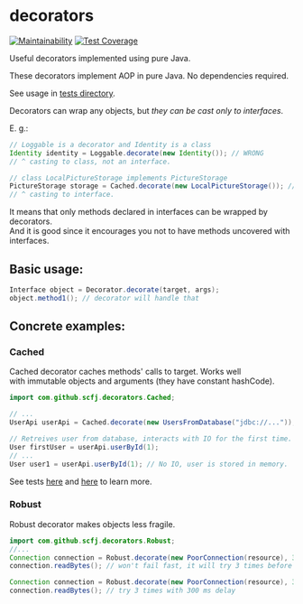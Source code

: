 # decorators

[![Maintainability](https://api.codeclimate.com/v1/badges/9fb214597ec1169e9513/maintainability)](https://codeclimate.com/github/scfj/decorators/maintainability)
[![Test Coverage](https://api.codeclimate.com/v1/badges/9fb214597ec1169e9513/test_coverage)](https://codeclimate.com/github/scfj/decorators/test_coverage)

Useful decorators implemented using pure Java.

These decorators implement AOP in pure Java. No dependencies required.

See usage in [tests directory](src/test/java/com/github/scfj/decorators).

Decorators can wrap any objects, but *they can be cast only to interfaces*.

E. g.:

```java
// Loggable is a decorator and Identity is a class
Identity identity = Loggable.decorate(new Identity()); // WRONG
// ^ casting to class, not an interface.

// class LocalPictureStorage implements PictureStorage
PictureStorage storage = Cached.decorate(new LocalPictureStorage()); // OK
// ^ casting to interface.
```

It means that only methods declared in interfaces can be wrapped by decorators.\
And it is good since it encourages you not to have methods uncovered with interfaces.

## Basic usage:
```java
Interface object = Decorator.decorate(target, args);
object.method1(); // decorator will handle that
```

## Concrete examples:
### Cached
Cached decorator caches methods' calls to target. Works well\
with immutable objects and arguments (they have constant hashCode).
```java
import com.github.scfj.decorators.Cached;

// ...
UserApi userApi = Cached.decorate(new UsersFromDatabase("jdbc://..."));

// Retreives user from database, interacts with IO for the first time.
User firstUser = userApi.userById(1);
// ...
User user1 = userApi.userById(1); // No IO, user is stored in memory.
```
See tests [here](src/test/java/com/github/scfj/decorators/CachedTest.java)
and [here](src/test/java/com/github/scfj/decorators/CachedWithParamsTest.java)
to learn more.

### Robust
Robust decorator makes objects less fragile.
```java
import com.github.scfj.decorators.Robust;
//...
Connection connection = Robust.decorate(new PoorConnection(resource), 3);
connection.readBytes(); // won't fail fast, it will try 3 times before throwing exception

Connection connection = Robust.decorate(new PoorConnection(resource), 3, 300);
connection.readBytes(); // try 3 times with 300 ms delay
```
